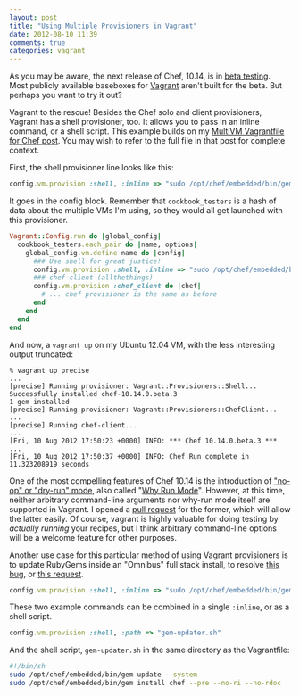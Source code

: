 ```yaml
---
layout: post
title: "Using Multiple Provisioners in Vagrant"
date: 2012-08-10 11:39
comments: true
categories: vagrant
---
```


As you may be aware, the next release of Chef, 10.14, is in
[beta testing](http://lists.opscode.com/sympa/arc/chef-dev/2012-07/msg00021.html).
Most publicly available baseboxes for [Vagrant](http://vagrantup.com)
aren't built for the beta. But perhaps you want to try it out?

Vagrant to the rescue! Besides the Chef solo and client provisioners,
Vagrant has a shell provisioner, too. It allows you to pass in an
inline command, or a shell script. This example builds on my
[MultiVM Vagrantfile for Chef post](/blog/2012/03/18/multivm-vagrantfile-for-chef/).
You may wish to refer to the full file in that post for complete
context.

First, the shell provisioner line looks like this:

```ruby
config.vm.provision :shell, :inline => "sudo /opt/chef/embedded/bin/gem install chef --pre --no-ri --no-rdoc"
```

It goes in the config block. Remember that `cookbook_testers` is a
hash of data about the multiple VMs I'm using, so they would all get
launched with this provisioner.

```ruby
Vagrant::Config.run do |global_config|
  cookbook_testers.each_pair do |name, options|
    global_config.vm.define name do |config|
      ### Use shell for great justice!
      config.vm.provision :shell, :inline => "sudo /opt/chef/embedded/bin/gem install chef --pre --no-ri --no-rdoc"
      ### chef-client (allthethings)
      config.vm.provision :chef_client do |chef|
        # ... chef provisioner is the same as before
      end
    end
  end
end
```

And now, a `vagrant up` on my Ubuntu 12.04 VM, with the less
interesting output truncated:

```
% vagrant up precise
...
[precise] Running provisioner: Vagrant::Provisioners::Shell...
Successfully installed chef-10.14.0.beta.3
1 gem installed
[precise] Running provisioner: Vagrant::Provisioners::ChefClient...
...
[precise] Running chef-client...
...
[Fri, 10 Aug 2012 17:50:23 +0000] INFO: *** Chef 10.14.0.beta.3 ***
...
[Fri, 10 Aug 2012 17:50:37 +0000] INFO: Chef Run complete in 11.323208919 seconds
```

One of the most compelling features of Chef 10.14 is the introduction
of
["no-op" or "dry-run" mode](http://tickets.opscode.com/browse/CHEF-13),
also called
"[Why Run Mode](http://lists.opscode.com/sympa/arc/chef/2012-07/msg00025.html)".
However, at this time, neither arbitrary command-line arguments nor why-run
mode itself are supported in Vagrant. I opened a
[pull request](https://github.com/mitchellh/vagrant/pull/1067) for the
former, which will allow the latter easily. Of course, vagrant is
highly valuable for doing testing by *actually running* your recipes,
but I think arbitrary command-line options will be a welcome feature
for other purposes.

Another use case for this particular method of using Vagrant
provisioners is to update RubyGems inside an "Omnibus" full stack
install, to resolve
[this bug](http://tickets.opscode.com/browse/CHEF-3295), or
[this request](http://tickets.opscode.com/browse/CHEF-2871).

```ruby
config.vm.provision :shell, :inline => "sudo /opt/chef/embedded/bin/gem update --system"
```

These two example commands can be combined in a single `:inline`, or
as a shell script.

```ruby
config.vm.provision :shell, :path => "gem-updater.sh"
```

And the shell script, `gem-updater.sh` in the same directory as the Vagrantfile:

```sh
#!/bin/sh
sudo /opt/chef/embedded/bin/gem update --system
sudo /opt/chef/embedded/bin/gem install chef --pre --no-ri --no-rdoc
```

